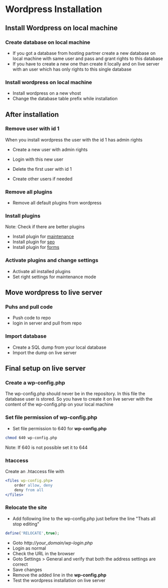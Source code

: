 # Wordpress Installation

## Install Wordpress on local machine

### Create database on local machine

* If you got a database from hosting partner create a new database on local machine with same user and pass and grant rights to this database
* If you have to create a new one than create it locally and on live server with an user which has only rights to this single database

### Install wordpress on local machine

* Install wordpress on a new vhost
* Change the database table prefix while installation

## After installation

### Remove user with id 1

When you install wordpress the user with the id 1 has admin rights

* Create a new user with admin rights
* Login with this new user
* Delete the first user with id 1

* Create other users if needed

### Remove all plugins

* Remove all default plugins from wordpress

### Install plugins

Note: Check if there are better plugins

* Install plugin for [maintenance](https://wordpress.org/plugins/wp-maintenance-mode/)
* Install plugin for [seo](https://wordpress.org/plugins/wordpress-seo/)
* Install plugin for [forms](https://wordpress.org/plugins/contact-form-7/)

### Activate plugins and change settings

* Activate all installed plugins
* Set right settings for maintenance mode

## Move wordpress to live server

### Puhs and pull code

* Push code to repo
* login in server and pull from repo

### Import database

* Create a SQL dump from your local database
* Import the dump on live server

## Final setup on live server

### Create a wp-config.php

The wp-config.php should never be in the repository. In this file the database user is stored. So you have to create it on live server with the content of the wp-config.php on your local machine

### Set file permission of wp-config.php

* Set file permission to 640 for **wp-config.php**

```bash
chmod 640 wp-config.php
```

Note: If 640 is not possible set it to 644

### htaccess
Create an .htaccess file with
```apache
<files wp-config.php>
	order allow, deny
	deny from all
</files>
```

### Relocate the site

* Add following line to the wp-config.php just before the line "Thats all stop editing"
```php
define('RELOCATE',true);
```

* Goto *http://your_domain/wp-login.php*
* Login as normal
* Check the URL in the browser
* Goto Settings > General and verify that both the address settings are correct
* Save changes
* Remove the added line in the **wp-config.php**
* Test the wordpress installation on live server